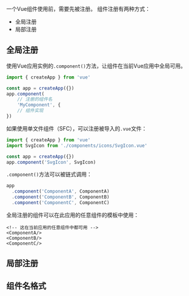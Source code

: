 一个Vue组件使用前，需要先被注册。
组件注册有两种方式：
* 全局注册
* 局部注册

## 全局注册
使用Vue应用实例的`.component()`方法，让组件在当前Vue应用中全局可用。

```js
import { createApp } from 'vue'

const app = createApp({})
app.component(
    // 注册的组件名
    'MyComponent', {
    // 组件实现
})
```

如果使用单文件组件（SFC），可以注册被导入的`.vue`文件：

```js
import { createApp } from 'vue'
import SvgIcon from './components/icons/SvgIcon.vue'

const app = createApp({})
app.component('SvgIcon', SvgIcon)
```

`.component()`方法可以被链式调用：

```js
app
  .component('ComponentA', ComponentA)
  .component('ComponentB', ComponentB)
  .component('ComponentC', ComponentC)
```

全局注册的组件可以在此应用的任意组件的模板中使用：

```vue
<!-- 这在当前应用的任意组件中都可用 -->
<ComponentA/>
<ComponentB/>
<ComponentC/>
```

## 局部注册


## 组件名格式



